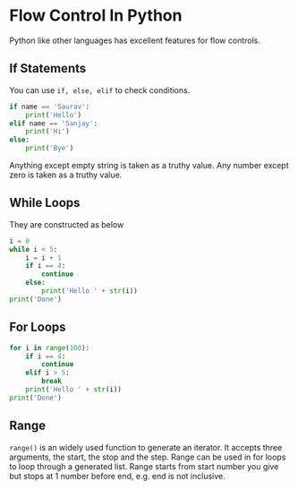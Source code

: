 # Flow Control In Python

Python like other languages has excellent features for flow controls.

## If Statements

You can use `if, else, elif` to check conditions.

```python
if name == 'Saurav':
    print('Hello')
elif name == 'Sanjay':
    print('Hi')
else:
    print('Bye')
```

Anything except empty string is taken as a truthy value. Any number except zero is taken as a truthy value.

## While Loops

They are constructed as below

```python
i = 0
while i < 5:
    i = i + 1
    if i == 4:
        continue
    else:
        print('Hello ' + str(i))
print('Done')
```

## For Loops

```python
for i in range(100):
    if i == 4:
        continue
    elif i > 5:
        break
    print('Hello ' + str(i))
print('Done')
```

## Range

`range()` is an widely used function to generate an iterator. It accepts three arguments, the start, the stop and the step. Range can be used in for loops to loop through a generated list. Range starts from start number you give but stops at 1 number before end, e.g. end is not inclusive.
